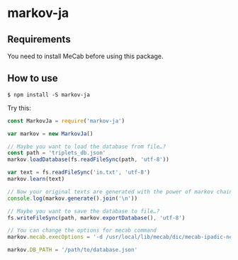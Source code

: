# markov-ja

## Requirements

You need to install MeCab before using this package.

## How to use

```
$ npm install -S markov-ja
```

Try this:

```javascript
const MarkovJa = require('markov-ja')

var markov = new MarkovJa()

// Maybe you want to load the database from file…?
const path = 'triplets_db.json'
markov.loadDatabase(fs.readFileSync(path, 'utf-8'))

var text = fs.readFileSync('in.txt', 'utf-8')
markov.learn(text)

// Now your original texts are generated with the power of markov chain
console.log(markov.generate().join('\n'))

// Maybe you want to save the database to file…?
fs.writeFileSync(path, markov.exportDatabase(), 'utf-8')
```

```javascript
// You can change the options for mecab command
markov.mecab.execOptions = '-d /usr/local/lib/mecab/dic/mecab-ipadic-neologd/'
```

```javascript
markov.DB_PATH = '/path/to/database.json'
```